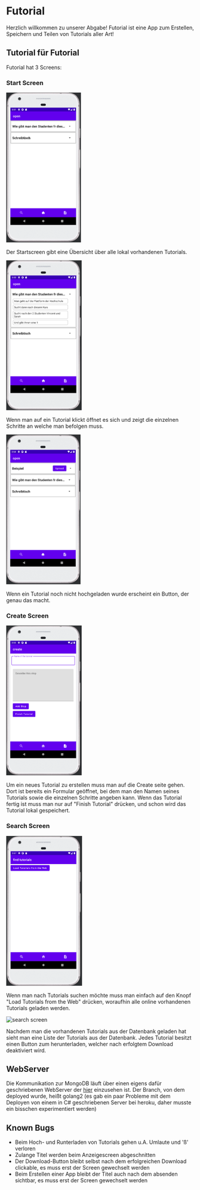 # Futorial
Herzlich willkommen zu unserer Abgabe!
Futorial ist eine App zum Erstellen, Speichern und Teilen von Tutorials aller Art!

## Tutorial für Futorial

Futorial hat 3 Screens:

### Start Screen

<img alt="start screen" height="400" src="Screenshots/Startpage.png"/>

Der Startscreen gibt eine Übersicht über alle lokal vorhandenen Tutorials.

<img alt="start screen open" height="400" src="Screenshots/Startpage_open.png"/>

Wenn man auf ein Tutorial klickt öffnet es sich und zeigt die einzelnen Schritte an welche man befolgen muss.

<img alt="start screen upload" height="400" src="Screenshots/Startpage_upload.png"/>

Wenn ein Tutorial noch nicht hochgeladen wurde erscheint ein Button, der genau das macht.

### Create Screen

<img alt="create screen" height="400" src="Screenshots/Create.png"/>

Um ein neues Tutorial zu erstellen muss man auf die Create seite gehen. Dort ist bereits ein Formular geöffnet, bei dem man den Namen seines Tutorials sowie die einzelnen Schritte angeben kann. 
Wenn das Tutorial fertig ist muss man nur auf "Finish Tutorial" drücken, und schon wird das Tutorial lokal gespeichert. 

### Search Screen

<img alt="search screen" height="400" src="Screenshots/Search.png"/>

Wenn man nach Tutorials suchen möchte muss man einfach auf den Knopf "Load Tutorials from the Web" drücken, woraufhin alle online vorhandenen Tutorials geladen werden.

<img alt="search screen" height="400" src="Screenshots/Search_open.png"/>

Nachdem man die vorhandenen Tutorials aus der Datenbank geladen hat sieht man eine Liste der Tutorials aus der Datenbank. Jedes Tutorial besitzt einen Button zum herunterladen, welcher nach erfolgtem Download deaktiviert wird.

## WebServer

Die Kommunikation zur MongoDB läuft über einen eigens dafür geschriebenen WebServer der [hier](https://github.com/VinuelMancent/appDevService "AppService") einzusehen ist. Der Branch, von dem deployed wurde, heißt golang2 (es gab ein paar Probleme mit dem Deployen von einem in C# geschriebenen Server bei heroku, daher musste ein bisschen experimentiert werden)

## Known Bugs

* Beim Hoch- und Runterladen von Tutorials gehen u.A. Umlaute und 'ß' verloren
* Zulange Titel werden beim Anzeigescreen abgeschnitten
* Der Download-Button bleibt selbst nach dem erfolgreichen Download clickable, es muss erst der Screen gewechselt werden
* Beim Erstellen einer App bleibt der Titel auch nach dem absenden sichtbar, es muss erst der Screen gewechselt werden
